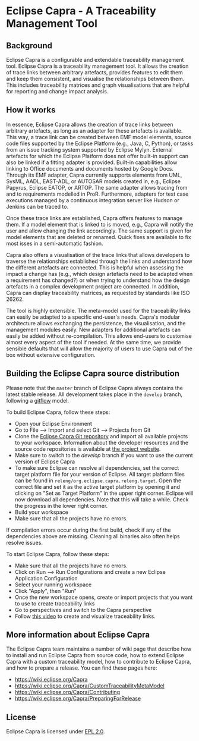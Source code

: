 # Eclipse Capra - A Traceability Management Tool

## Background
Eclipse Capra is a configurable and extendable traceability management tool. Eclipse Capra is a traceability management tool. It allows the creation of trace links between arbitrary artefacts, provides features to edit them and keep them consistent, and visualise the relationships between them. This includes traceability matrices and graph visualisations that are helpful for reporting and change impact analysis.

## How it works

In essence, Eclipse Capra allows the creation of trace links between arbitrary artefacts, as long as an adapter for these artefacts is available. This way, a trace link can be created between EMF model elements, source code files supported by the Eclipse Platform (e.g., Java, C, Python), or tasks from an issue tracking system supported by Eclipse Mylyn. External artefacts for which the Eclipse Platform does not offer built-in support can also be linked if a fitting adapter is provided. Built-in capabilities allow linking to Office documents and documents hosted by Google Docs. Through its EMF adapter, Capra currently supports elements from UML, SysML, AADL, EAST-ADL, or AUTOSAR models created in, e.g., Eclipse Papyrus, Eclipse EATOP, or ARTOP. The same adapter allows tracing from and to requirements modelled in ProR. Furthermore, adapters for test case executions managed by a continuous integration server like Hudson or Jenkins can be traced to.

Once these trace links are established, Capra offers features to manage them. If a model element that is linked to is moved, e.g., Capra will notify the user and allow changing the link accordingly. The same support is given for model elements that are deleted or renamed. Quick fixes are available to fix most isses in a semi-automatic fashion.

Capra also offers a visualisation of the trace links that allows developers to traverse the relationships established through the links and understand how the different artefacts are connected. This is helpful when assessing the impact a change has (e.g., which design artefacts need to be adapted when a requirement has changed?) or when trying to understand how the design artefacts in a complex development project are connected. In addition, Capra can display traceability matrices, as requested by standards like ISO 26262.

The tool is highly extensible. The meta-model used for the traceability links can easily be adapted to a specific end-user's needs. Capra's modular architecture allows exchanging the persistence, the visualisation, and the management modules easily. New adapters for additional artefacts can easily be added without re-compilation. This allows end-users to customise almost every aspect of the tool if needed. At the same time, we provide sensible defaults that will allow the majority of users to use Capra out of the box without extensive configuration.

## Building the Eclipse Capra source distribution

Please note that the `master` branch of Eclipse Capra always contains the latest stable release. All development takes place in the `develop` branch, following a [gitflow](http://nvie.com/posts/a-successful-git-branching-model/) model.

To build Eclipse Capra, follow these steps:

* Open your Eclipse Environment
* Go to File --> Import and select Git --> Projects from Git
* Clone the [Eclipse Capra Git repository](https://git.eclipse.org/c/capra/org.eclipse.capra) and import all available projects to your workspace. Information about the developer resources and the source code repositories is available at [the project website](https://projects.eclipse.org/projects/modeling.capra/developer).
* Make sure to switch to the *develop* branch if you want to use the current version of Eclipse Capra
* To make sure Eclipse can resolve all dependencies, set the correct target platform file for your version of Eclipse. All target platform files can be found in `releng/org.eclipse.capra.releng.target`. Open the correct file and set it as the active target platform by opening it and clicking on "Set as Target Platform" in the upper right corner. Eclipse will now download all dependencies. Note that this will take a while. Check the progress in the lower right corner.
* Build your workspace
* Make sure that all the projects have no errors.

If compilation errors occur during the first build, check if any of the dependencies above are missing. Cleaning all binaries also often helps resolve issues.

To start Eclipse Capra, follow these steps:

* Make sure that all the projects have no errors.
* Click on Run --> Run Configurations and create a new Eclipse Application Configuration
* Select your running workspace
* Click "Apply", then "Run"
* Once the new workspace opens, create or import projects that you want to  use to create traceability links
* Go to perspectives and switch to the Capra perspective
* Follow [this video](https://youtu.be/XRtLs5OT_yM) to create and visualize traceability links.

## More information about Eclipse Capra

The Eclipse Capra team maintains a number of wiki page that describe how to install and run Eclipse Capra from source code, how to extend Eclipse Capra with a custom traceability model, how to contribute to Eclipse Capra, and how to prepare a release. You can find these pages here:

 * https://wiki.eclipse.org/Capra
 * https://wiki.eclipse.org/Capra/CustomTraceabilityMetaModel
 * https://wiki.eclipse.org/Capra/Contributing
 * https://wiki.eclipse.org/Capra/PreparingForRelease

## License

Eclipse Capra is licensed under [EPL 2.0](https://www.eclipse.org/legal/epl-v20.html).